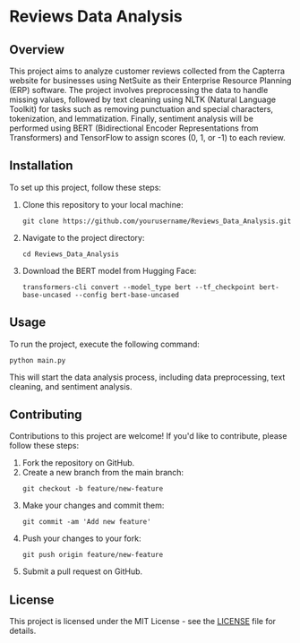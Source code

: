 <!DOCTYPE html>
<html lang="en">
<head>
    <meta charset="UTF-8">
    <meta name="viewport" content="width=device-width, initial-scale=1.0">
</head>
<body>
    <h1>Reviews Data Analysis</h1>
    <h2>Overview</h2>
    <p>This project aims to analyze customer reviews collected from the Capterra website for businesses using NetSuite as their Enterprise Resource Planning (ERP) software. The project involves preprocessing the data to handle missing values, followed by text cleaning using NLTK (Natural Language Toolkit) for tasks such as removing punctuation and special characters, tokenization, and lemmatization. Finally, sentiment analysis will be performed using BERT (Bidirectional Encoder Representations from Transformers) and TensorFlow to assign scores (0, 1, or -1) to each review.</p>
    <h2>Installation</h2>
    <p>To set up this project, follow these steps:</p>
    <ol>
        <li>Clone this repository to your local machine:</li>
        <pre><code>git clone https://github.com/yourusername/Reviews_Data_Analysis.git</code></pre>
        <li>Navigate to the project directory:</li>
        <pre><code>cd Reviews_Data_Analysis</code></pre>
        <li>Download the BERT model from Hugging Face:</li>
        <pre><code>transformers-cli convert --model_type bert --tf_checkpoint bert-base-uncased --config bert-base-uncased</code></pre>
    </ol>
    <h2>Usage</h2>
    <p>To run the project, execute the following command:</p>
    <pre><code>python main.py</code></pre>
    <p>This will start the data analysis process, including data preprocessing, text cleaning, and sentiment analysis.</p>
    <h2>Contributing</h2>
    <p>Contributions to this project are welcome! If you'd like to contribute, please follow these steps:</p>
    <ol>
        <li>Fork the repository on GitHub.</li>
        <li>Create a new branch from the main branch:</li>
        <pre><code>git checkout -b feature/new-feature</code></pre>
        <li>Make your changes and commit them:</li>
        <pre><code>git commit -am 'Add new feature'</code></pre>
        <li>Push your changes to your fork:</li>
        <pre><code>git push origin feature/new-feature</code></pre>
        <li>Submit a pull request on GitHub.</li>
    </ol>
    <h2>License</h2>
    <p>This project is licensed under the MIT License - see the <a href="LICENSE">LICENSE</a> file for details.</p>
</body>
</html>

